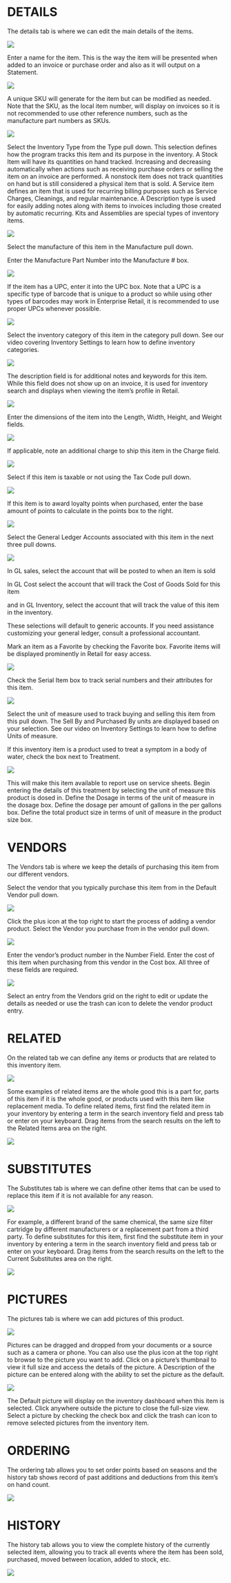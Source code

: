 # DETAILS

The details tab is where we can edit the main details of the items.

![](https://cdn.realsgii2.dev/wise-software-docs/image_10.734e5aec.png)

Enter a name for the item. This is the way the item will be presented when added to an invoice or purchase order and also as it will output on a Statement.

![](https://cdn.realsgii2.dev/wise-software-docs/image_11.685bfced.png)

A unique SKU will generate for the item but can be modified as needed. Note that the SKU, as the local item number, will display on invoices so it is not recommended to use other reference numbers, such as the manufacture part numbers as SKUs.

![](https://cdn.realsgii2.dev/wise-software-docs/image_12.26668737.png)

Select the Inventory Type from the Type pull down. This selection defines how the program tracks this item and its purpose in the inventory. A Stock Item will have its quantities on hand tracked. Increasing and decreasing automatically when actions such as receiving purchase orders or selling the item on an invoice are performed. A nonstock item does not track quantities on hand but is still considered a physical item that is sold. A Service item defines an item that is used for recurring billing purposes such as Service Charges, Cleanings, and regular maintenance. A Description type is used for easily adding notes along with items to invoices including those created by automatic recurring. Kits and Assemblies are special types of inventory items.

![](https://cdn.realsgii2.dev/wise-software-docs/image_13.858d2ce4.png)

Select the manufacture of this item in the Manufacture pull down.

Enter the Manufacture Part Number into the Manufacture # box.

![](https://cdn.realsgii2.dev/wise-software-docs/image_14.2b601741.png)

If the item has a UPC, enter it into the UPC box. Note that a UPC is a specific type of barcode that is unique to a product so while using other types of barcodes may work in Enterprise Retail, it is recommended to use proper UPCs whenever possible.

![](https://cdn.realsgii2.dev/wise-software-docs/image_15.496da1b6.png)

Select the inventory category of this item in the category pull down. See our video covering Inventory Settings to learn how to define inventory categories.

![](https://cdn.realsgii2.dev/wise-software-docs/image_16.c2315c6c.png)

The description field is for additional notes and keywords for this item. While this field does not show up on an invoice, it is used for inventory search and displays when viewing the item’s profile in Retail.

![](https://cdn.realsgii2.dev/wise-software-docs/image_17.5a356a1b.png)

Enter the dimensions of the item into the Length, Width, Height, and Weight fields.

![](https://cdn.realsgii2.dev/wise-software-docs/image_18.f7536a79.png)

If applicable, note an additional charge to ship this item in the Charge field.

![](https://cdn.realsgii2.dev/wise-software-docs/image_19.3da1e805.png)

Select if this item is taxable or not using the Tax Code pull down.

![](https://cdn.realsgii2.dev/wise-software-docs/image_20.6ce8e1d9.png)

If this item is to award loyalty points when purchased, enter the base amount of points to calculate in the points box to the right.

![](https://cdn.realsgii2.dev/wise-software-docs/image_21.44079faa.png)

Select the General Ledger Accounts associated with this item in the next three pull downs.

![](https://cdn.realsgii2.dev/wise-software-docs/image_22.05ef182f.png)

In GL sales, select the account that will be posted to when an item is sold

In GL Cost select the account that will track the Cost of Goods Sold for this item

and in GL Inventory, select the account that will track the value of this item in the inventory.

These selections will default to generic accounts. If you need assistance customizing your general ledger, consult a professional accountant.

Mark an item as a Favorite by checking the Favorite box. Favorite items will be displayed prominently in Retail for easy access.

![](https://cdn.realsgii2.dev/wise-software-docs/image_23.7c15cdec.png)

Check the Serial Item box to track serial numbers and their attributes for this item.

![](https://cdn.realsgii2.dev/wise-software-docs/image_24.07d791dd.png)

Select the unit of measure used to track buying and selling this item from this pull down. The Sell By and Purchased By units are displayed based on your selection. See our video on Inventory Settings to learn how to define Units of measure.

If this inventory item is a product used to treat a symptom in a body of water, check the box next to Treatment.

![](https://cdn.realsgii2.dev/wise-software-docs/image_25.4bcbc596.png)

This will make this item available to report use on service sheets. Begin entering the details of this treatment by selecting the unit of measure this product is dosed in. Define the Dosage in terms of the unit of measure in the dosage box. Define the dosage per amount of gallons in the per gallons box. Define the total product size in terms of unit of measure in the product size box.



# VENDORS

The Vendors tab is where we keep the details of purchasing this item from our different vendors.

Select the vendor that you typically purchase this item from in the Default Vendor pull down.

![](https://cdn.realsgii2.dev/wise-software-docs/image_31.9146e276.png)

Click the plus icon at the top right to start the process of adding a vendor product. Select the Vendor you purchase from in the vendor pull down.

![](https://cdn.realsgii2.dev/wise-software-docs/image_32.bed03837.png)

Enter the vendor’s product number in the Number Field. Enter the cost of this item when purchasing from this vendor in the Cost box. All three of these fields are required.

![](https://cdn.realsgii2.dev/wise-software-docs/image_33.04ed2365.png)

Select an entry from the Vendors grid on the right to edit or update the details as needed or use the trash can icon to delete the vendor product entry.

# RELATED

On the related tab we can define any items or products that are related to this inventory item.

![](https://cdn.realsgii2.dev/wise-software-docs/image_34.fbc5ec9b.png)

Some examples of related items are the whole good this is a part for, parts of this item if it is the whole good, or products used with this item like replacement media. To define related items, first find the related item in your inventory by entering a term in the search inventory field and press tab or enter on your keyboard. Drag items from the search results on the left to the Related Items area on the right.

![](https://cdn.realsgii2.dev/wise-software-docs/image_35.9010da79.png)

# SUBSTITUTES

The Substitutes tab is where we can define other items that can be used to replace this item if it is not available for any reason.

![](https://cdn.realsgii2.dev/wise-software-docs/image_36.3234caf5.png)

For example, a different brand of the same chemical, the same size filter cartridge by different manufacturers or a replacement part from a third party. To define substitutes for this item, first find the substitute item in your inventory by entering a term in the search inventory field and press tab or enter on your keyboard. Drag items from the search results on the left to the Current Substitutes area on the right.

![](https://cdn.realsgii2.dev/wise-software-docs/image_37.93642ca8.png)

# PICTURES

The pictures tab is where we can add pictures of this product.

![](https://cdn.realsgii2.dev/wise-software-docs/image_38.cff8a3b6.png)

Pictures can be dragged and dropped from your documents or a source such as a camera or phone. You can also use the plus icon at the top right to browse to the picture you want to add. Click on a picture’s thumbnail to view it full size and access the details of the picture. A Description of the picture can be entered along with the ability to set the picture as the default.

![](https://cdn.realsgii2.dev/wise-software-docs/image_39.1daab32a.png)

The Default picture will display on the inventory dashboard when this item is selected. Click anywhere outside the picture to close the full-size view. Select a picture by checking the check box and click the trash can icon to remove selected pictures from the inventory item.

# ORDERING

The ordering tab allows you to set order points based on seasons and the history tab shows record of past additions and deductions from this item’s on hand count.

![](https://cdn.realsgii2.dev/wise-software-docs/image_40.0a1acd14.png)

# HISTORY

The history tab allows you to view the complete history of the currently selected item, allowing you to track all events where the item has been sold, purchased, moved between location, added to stock, etc.

![](https://cdn.realsgii2.dev/wise-software-docs/image_41.c4211790.png)
